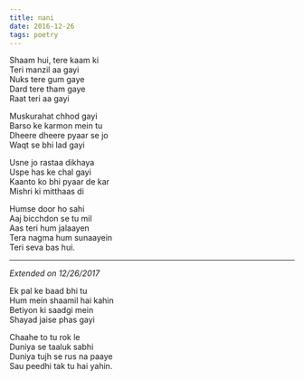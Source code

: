 ```yaml
---
title: nani
date: 2016-12-26
tags: poetry
---
```


Shaam hui, tere kaam ki<br/>
Teri manzil aa gayi<br/>
Nuks tere gum gaye<br/>
Dard tere tham gaye<br/>
Raat teri aa gayi<br/>

Muskurahat chhod gayi<br/>
Barso ke karmon mein tu<br/>
Dheere dheere pyaar se jo<br/>
Waqt se bhi lad gayi<br/>

Usne jo rastaa dikhaya<br/>
Uspe has ke chal gayi<br/>
Kaanto ko bhi pyaar de kar<br/>
Mishri ki mitthaas di<br/>

Humse door ho sahi<br/>
Aaj bicchdon se tu mil<br/>
Aas teri hum jalaayen<br/>
Tera nagma hum sunaayein<br/>
Teri seva bas hui.<br/>

---

_Extended on 12/26/2017_

Ek pal ke baad bhi tu<br />
Hum mein shaamil hai kahin<br />
Betiyon ki saadgi mein<br />
Shayad jaise phas gayi<br />

Chaahe to tu rok le<br />
Duniya se taaluk sabhi<br />
Duniya tujh se rus na paaye<br />
Sau peedhi tak tu hai yahin.<br />
